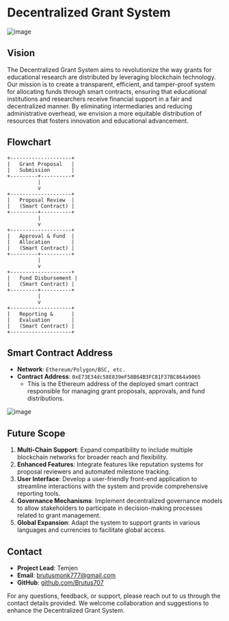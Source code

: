 # Decentralized Grant System

![image](https://github.com/user-attachments/assets/85a6894c-3637-45c4-bd06-489fcbb079d1)

## Vision

The Decentralized Grant System aims to revolutionize the way grants for educational research are distributed by leveraging blockchain technology. Our mission is to create a transparent, efficient, and tamper-proof system for allocating funds through smart contracts, ensuring that educational institutions and researchers receive financial support in a fair and decentralized manner. By eliminating intermediaries and reducing administrative overhead, we envision a more equitable distribution of resources that fosters innovation and educational advancement.

## Flowchart

```plaintext
+--------------------+
|   Grant Proposal   |
|   Submission       |
+---------+----------+
          |
          v
+--------------------+
|   Proposal Review  |
|   (Smart Contract) |
+---------+----------+
          |
          v
+--------------------+
|   Approval & Fund  |
|   Allocation       |
|   (Smart Contract) |
+---------+----------+
          |
          v
+--------------------+
|   Fund Disbursement |
|   (Smart Contract) |
+---------+----------+
          |
          v
+--------------------+
|   Reporting &      |
|   Evaluation       |
|   (Smart Contract) |
+--------------------+
```

## Smart Contract Address

- **Network**: `Ethereum/Polygon/BSC, etc.`
- **Contract Address**: `0xE73E34dc58E839eF58B64B3FC81F37BC864a9065`
  - This is the Ethereum address of the deployed smart contract responsible for managing grant proposals, approvals, and fund distributions.

![image](https://github.com/user-attachments/assets/05ed9bb4-eeba-43c9-b165-ef265f4b22e3)

## Future Scope

1. **Multi-Chain Support**: Expand compatibility to include multiple blockchain networks for broader reach and flexibility.
2. **Enhanced Features**: Integrate features like reputation systems for proposal reviewers and automated milestone tracking.
3. **User Interface**: Develop a user-friendly front-end application to streamline interactions with the system and provide comprehensive reporting tools.
4. **Governance Mechanisms**: Implement decentralized governance models to allow stakeholders to participate in decision-making processes related to grant management.
5. **Global Expansion**: Adapt the system to support grants in various languages and currencies to facilitate global access.

## Contact

- **Project Lead**: Temjen
- **Email**: brutusmonk777@gmail.com
- **GitHub**: [github.com/Brutus707](https://github.com/Brutus707)

For any questions, feedback, or support, please reach out to us through the contact details provided. We welcome collaboration and suggestions to enhance the Decentralized Grant System.

